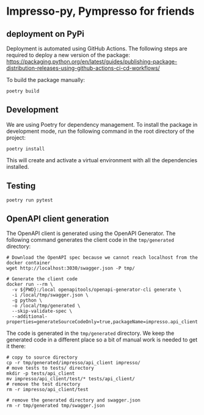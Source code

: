 # Impresso-py, Pympresso for friends

## deployment on PyPi

Deployment is automated using GitHub Actions. The following steps are required to deploy a new version of the package:
https://packaging.python.org/en/latest/guides/publishing-package-distribution-releases-using-github-actions-ci-cd-workflows/

To build the package manually:

```shell
poetry build
```

## Development

We are using Poetry for dependency management. To install the package in development mode, run the following command in the root directory of the project:

```
poetry install
```

This will create and activate a virtual environment with all the dependencies installed.

## Testing

```
poetry run pytest
```

## OpenAPI client generation

The OpenAPI client is generated using the OpenAPI Generator. The following command generates the client code in the `tmp/generated` directory:

```shell
# Download the OpenAPI spec because we cannot reach localhost from the docker container
wget http://localhost:3030/swagger.json -P tmp/

# Generate the client code
docker run --rm \
  -v ${PWD}:/local openapitools/openapi-generator-cli generate \
  -i /local/tmp/swagger.json \
  -g python \
  -o /local/tmp/generated \
  --skip-validate-spec \
  --additional-properties=generateSourceCodeOnly=true,packageName=impresso.api_client
```

The code is generated in the `tmp/generated` directory. We keep the generated code in a different place so a bit of manual work is needed to get it there:

```shell
# copy to source directory
cp -r tmp/generated/impresso/api_client impresso/
# move tests to tests/ directory
mkdir -p tests/api_client
mv impresso/api_client/test/* tests/api_client/
# remove the test directory
rm -r impresso/api_client/test

# remove the generated directory and swagger.json
rm -r tmp/generated tmp/swagger.json
```
